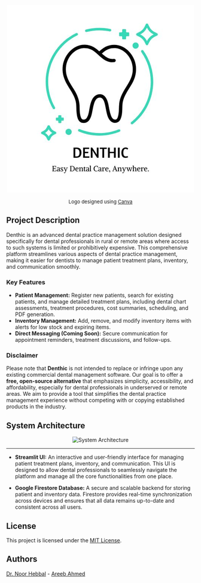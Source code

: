 <p align="center">
  <img src="assets/logo.jpg" alt="Project Logo">
</p>
<p align="center" style="font-size: small;">Logo designed using <a href="https://canva.com">Canva</a></p>

## Project Description

Denthic is an advanced dental practice management solution designed specifically for dental professionals in rural or remote areas where access to such systems is limited or prohibitively expensive. This comprehensive platform streamlines various aspects of dental practice management, making it easier for dentists to manage patient treatment plans, inventory, and communication smoothly.

### Key Features

- **Patient Management:** Register new patients, search for existing patients, and manage detailed treatment plans, including dental chart assessments, treatment procedures, cost summaries, scheduling, and PDF generation.  
- **Inventory Management:** Add, remove, and modify inventory items with alerts for low stock and expiring items.  
- **Direct Messaging (Coming Soon):** Secure communication for appointment reminders, treatment discussions, and follow-ups.  

### Disclaimer

Please note that **Denthic** is not intended to replace or infringe upon any existing commercial dental management software. Our goal is to offer a **free, open-source alternative** that emphasizes simplicity, accessibility, and affordability, especially for dental professionals in underserved or remote areas. We aim to provide a tool that simplifies the dental practice management experience without competing with or copying established products in the industry.

## System Architecture

<p align="center">
  <img src="assets/architecture.png" alt="System Architecture">
</p>

---

- **Streamlit UI:** An interactive and user-friendly interface for managing patient treatment plans, inventory, and communication. This UI is designed to allow dental professionals to seamlessly navigate the platform and manage all the core functionalities from one place.
  
- **Google Firestore Database:** A secure and scalable backend for storing patient and inventory data. Firestore provides real-time synchronization across devices and ensures that all data remains up-to-date and consistent across all users.

## License

This project is licensed under the [MIT License](LICENSE).

## Authors

[Dr. Noor Hebbal](https://github.com/dent-noor) - [Areeb Ahmed](https://github.com/areebahmeddd)
